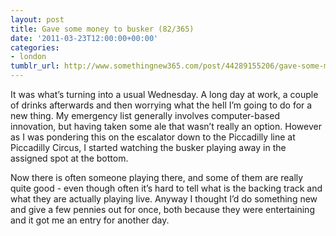 ```yaml
---
layout: post
title: Gave some money to busker (82/365)
date: '2011-03-23T12:00:00+00:00'
categories:
- london
tumblr_url: http://www.somethingnew365.com/post/44289155206/gave-some-money-to-busker-82365
---
```

It was what’s turning into a usual Wednesday. A long day at work, a couple of drinks afterwards and then worrying what the hell I’m going to do for a new thing.
My emergency list generally involves computer-based innovation, but having taken some ale that wasn’t really an option. However as I was pondering this on the escalator down to the Piccadilly line at Piccadilly Circus, I started watching the busker playing away in the assigned spot at the bottom.

Now there is often someone playing there, and some of them are really quite good - even though often it’s hard to tell what is the backing track and what they are actually playing live. Anyway I thought I’d do something new and give a few pennies out for once, both because they were entertaining and it got me an entry for another day.

